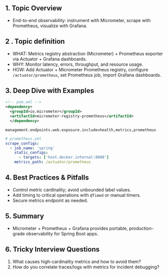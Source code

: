 ## 1. Topic Overview

- End-to-end observability: instrument with Micrometer, scrape with Prometheus, visualize with Grafana.

## 2 . Topic definition

- WHAT: Metrics registry abstraction (Micrometer) + Prometheus exporter via Actuator + Grafana dashboards.
- WHY: Monitor latency, errors, throughput, and resource usage.
- HOW: Add Actuator + Micrometer Prometheus registry, configure `/actuator/prometheus`, set Prometheus job, import Grafana dashboards.

## 3. Deep Dive with Examples

```xml
<!-- pom.xml -->
<dependency>
  <groupId>io.micrometer</groupId>
  <artifactId>micrometer-registry-prometheus</artifactId>
  </dependency>
```

```properties
management.endpoints.web.exposure.include=health,metrics,prometheus
```

```yaml
# prometheus.yml
scrape_configs:
  - job_name: 'spring'
    static_configs:
      - targets: ['host.docker.internal:8080']
    metrics_path: /actuator/prometheus
```

## 4. Best Practices & Pitfalls

- Control metric cardinality; avoid unbounded label values.
- Add timing to critical operations with `@Timed` or manual timers.
- Secure metrics endpoint as needed.

## 5. Summary

- Micrometer + Prometheus + Grafana provides portable, production-grade observability for Spring Boot apps.

## 6. Tricky Interview Questions

1. What causes high-cardinality metrics and how to avoid them?
2. How do you correlate traces/logs with metrics for incident debugging?

